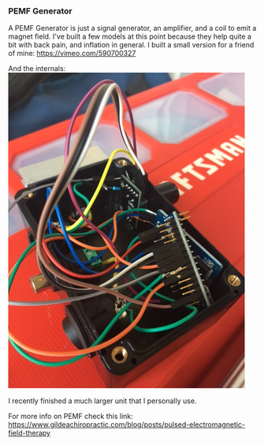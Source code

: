 ### PEMF Generator

A PEMF Generator is just a signal generator, an amplifier, and a coil to emit a magnet field. I've built a few models at this point because they help quite a bit with back pain, and inflation in general.  I built a small version for a friend of mine:
https://vimeo.com/590700327

And the internals:
![Small version](IMG_6434.JPG)

I recently finished a much larger unit that I personally use. 

For more info on PEMF check this link:
https://www.gildeachiropractic.com/blog/posts/pulsed-electromagnetic-field-therapy
